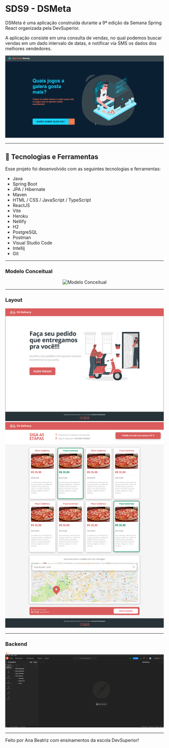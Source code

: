 # SDS9 - DSMeta

DSMeta é uma aplicação construída durante a 9ª edição da Semana Spring React organizada pela DevSuperior.

A aplicação consiste em uma consulta de vendas, no qual podemos buscar vendas em um dado intervalo de datas, e notificar via SMS os dados dos melhores vendedores.

<p align="center">
  <img alt="Demonstração web" src="./.github/web.gif">
</p>

---

## 🚀 Tecnologias e Ferramentas

Esse projeto foi desenvolvido com as seguintes tecnologias e ferramentas:

- Java
- Spring Boot
- JPA / Hibernate
- Maven
- HTML / CSS / JavaScript / TypeScript
- ReactJS
- Vite
- Heroku
- Netlify
- H2
- PostgreSQL
- Postman
- Visual Studio Code
- Intellij
- Git

---

### Modelo Conceitual

<p align="center">
  <img alt="Modelo Conceitual" src="./.github/sds9-mc.png" width="1000px">
</p>

---

### Layout

<p align="center">
  <img alt="Layout Web" src="./.github/layout-web-1.png">
  <img alt="Layout Web" src="./.github/layout-web-2.png">
</p>

---

### Backend

<p align="center">
  <img alt="Requisições API Via Postman" src="./.github/postman.gif">
</p>

---

Feito por Ana Beatriz com ensinamentos da escola DevSuperior!
